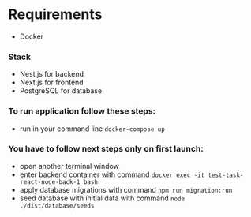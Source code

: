 # Requirements
- Docker

### Stack
- Nest.js for backend
- Next.js for frontend
- PostgreSQL for database

### To run application follow these steps:
- run in your command line ```docker-compose up```

### You have to follow next steps only on first launch:
- open another terminal window
- enter backend container with command ```docker exec -it test-task-react-node-back-1 bash```
- apply database migrations with command ```npm run migration:run```
- seed database with initial data with command ```node ./dist/database/seeds```
